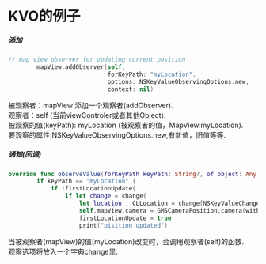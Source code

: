 # KVO的例子

##### 添加 

```swift
// map view observer for updating current position
        mapView.addObserver(self,
                            forKeyPath: "myLocation",
                            options: NSKeyValueObservingOptions.new,
                            context: nil)
```

被观察者：mapView 添加一个观察者\(addObserver\).  
观察者：self \(当前viewControler或者其他Object\).  
被观察的值\(keyPath\): myLocation \(被观察者的值，MapView.myLocation\).  
要观察的属性:NSKeyValueObservingOptions.new,有新值，旧值等等.

##### 通知\(回调\)

```swift
override func observeValue(forKeyPath keyPath: String?, of object: Any?, change: [NSKeyValueChangeKey : Any]?, context: UnsafeMutableRawPointer?) {
        if keyPath == "myLocation" {
            if !firstLocationUpdate{
                if let change = change{
                    let location : CLLocation = change[NSKeyValueChangeKey.newKey] as! CLLocation
                    self.mapView.camera = GMSCameraPosition.camera(withTarget: location.coordinate, zoom: 14)
                    firstLocationUpdate = true
                    print("pisition updated")
```

当被观察者\(mapView\)的值\(myLocation\)改变时，会调用观察者\(self\)的函数.  
观察选项将放入一个字典change里.

